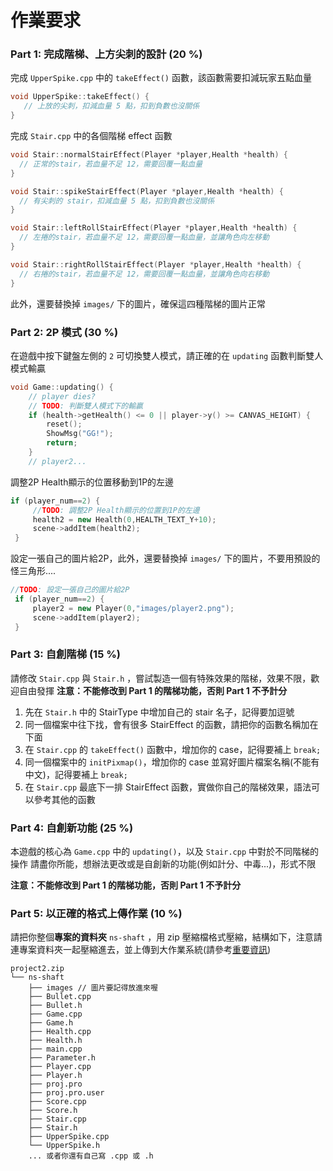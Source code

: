 # 作業要求

### Part 1: 完成階梯、上方尖刺的設計 (20 %)

完成 `UpperSpike.cpp` 中的 `takeEffect()` 函數，該函數需要扣減玩家五點血量

```cpp
void UpperSpike::takeEffect() {
   // 上放的尖刺，扣減血量 5 點，扣到負數也沒關係
}
```

完成 `Stair.cpp` 中的各個階梯 effect 函數
```c++
void Stair::normalStairEffect(Player *player,Health *health) {
  // 正常的stair，若血量不足 12，需要回覆一點血量
}

void Stair::spikeStairEffect(Player *player,Health *health) {
  // 有尖刺的 stair，扣減血量 5 點，扣到負數也沒關係
}

void Stair::leftRollStairEffect(Player *player,Health *health) {
  // 左捲的stair，若血量不足 12，需要回覆一點血量，並讓角色向左移動
}

void Stair::rightRollStairEffect(Player *player,Health *health) {
  // 右捲的stair，若血量不足 12，需要回覆一點血量，並讓角色向右移動
}

```

此外，還要替換掉 `images/` 下的圖片，確保這四種階梯的圖片正常

### Part 2: 2P 模式 (30 %)

在遊戲中按下鍵盤左側的 `2` 可切換雙人模式，請正確的在 `updating` 函數判斷雙人模式輸贏
```cpp
void Game::updating() {
    // player dies?
    // TODO: 判斷雙人模式下的輸贏
    if (health->getHealth() <= 0 || player->y() >= CANVAS_HEIGHT) {
        reset();
        ShowMsg("GG!");
        return;
    }
    // player2...
```

調整2P Health顯示的位置移動到1P的左邊
```cpp
if (player_num==2) {
     //TODO: 調整2P Health顯示的位置到1P的左邊
     health2 = new Health(0,HEALTH_TEXT_Y+10);
     scene->addItem(health2);
 }
```

設定一張自己的圖片給2P，此外，還要替換掉 `images/` 下的圖片，不要用預設的怪三角形....
```cpp
//TODO: 設定一張自己的圖片給2P
 if (player_num==2) {
     player2 = new Player(0,"images/player2.png");
     scene->addItem(player2);
 }
```
### Part 3: 自創階梯 (15 %)

請修改 `Stair.cpp` 與 `Stair.h` ，嘗試製造一個有特殊效果的階梯，效果不限，歡迎自由發揮
**注意：不能修改到 Part 1 的階梯功能，否則 Part 1 不予計分**

1. 先在 `Stair.h` 中的 StairType 中增加自己的 stair 名子，記得要加逗號
2. 同一個檔案中往下找，會有很多 StairEffect 的函數，請把你的函數名稱加在下面
3. 在 `Stair.cpp` 的 `takeEffect()` 函數中，增加你的 case，記得要補上 `break;`
4. 同一個檔案中的 `initPixmap()`，增加你的 case 並寫好圖片檔案名稱(不能有中文)，記得要補上 `break;`
5. 在 `Stair.cpp` 最底下一排 StairEffect 函數，實做你自己的階梯效果，語法可以參考其他的函數

### Part 4: 自創新功能 (25 %)

本遊戲的核心為 `Game.cpp` 中的 `updating()`，以及 `Stair.cpp` 中對於不同階梯的操作
請盡你所能，想辦法更改或是自創新的功能(例如計分、中毒...)，形式不限

**注意：不能修改到 Part 1 的階梯功能，否則 Part 1 不予計分**

### Part 5: 以正確的格式上傳作業 (10 %)
 
請把你整個**專案的資料夾** `ns-shaft` ，用 zip 壓縮檔格式壓縮，結構如下，注意請連專案資料夾一起壓縮進去，並上傳到大作業系統(請參考[重要資訊](#!project2-info.md))
```
project2.zip
└── ns-shaft
    ├── images // 圖片要記得放進來喔
    ├── Bullet.cpp
    ├── Bullet.h
    ├── Game.cpp
    ├── Game.h
    ├── Health.cpp
    ├── Health.h
    ├── main.cpp
    ├── Parameter.h
    ├── Player.cpp
    ├── Player.h
    ├── proj.pro
    ├── proj.pro.user
    ├── Score.cpp
    ├── Score.h
    ├── Stair.cpp
    ├── Stair.h
    ├── UpperSpike.cpp
    └── UpperSpike.h
    ... 或者你還有自己寫 .cpp 或 .h
```
